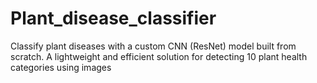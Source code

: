 # Plant_disease_classifier
Classify plant diseases with a custom CNN (ResNet) model built from scratch. A lightweight and efficient solution for detecting 10 plant health categories using images

